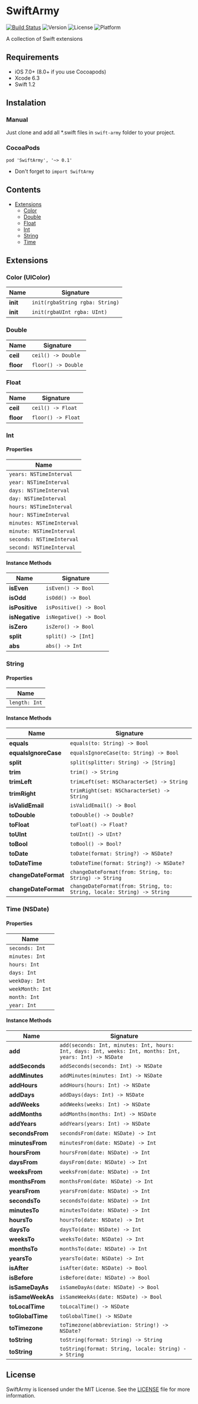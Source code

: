 # SwiftArmy
[![Build Status](https://travis-ci.org/apradanas/swift-army.svg?branch=master)](https://travis-ci.org/apradanas/swift-army)
![Version](https://img.shields.io/cocoapods/v/SwiftArmy.svg)
![License](https://img.shields.io/cocoapods/l/SwiftArmy.svg)
![Platform](https://img.shields.io/cocoapods/p/SwiftArmy.svg)

A collection of Swift extensions 

## Requirements

- iOS 7.0+ (8.0+ if you use Cocoapods)
- Xcode 6.3
- Swift 1.2

## Instalation

### Manual

Just clone and add all *.swift files in ```swift-army``` folder to your project.

### CocoaPods

	pod 'SwiftArmy', '~> 0.1'

- Don't forget to ```import SwiftArmy```

## Contents

- [Extensions](#extensions)
	- [Color](#color-uicolor)
	- [Double](#double)
	- [Float](#float)
	- [Int](#int)
	- [String](#string)
	- [Time](#time-nsdate)

## Extensions

### Color (UIColor)

Name | Signature
---- | ---------
**init** | `init(rgbaString rgba: String)`
**init** | `init(rgbaUInt rgba: UInt)`

### Double

Name | Signature
---- | ---------
**ceil** | `ceil() -> Double`
**floor** | `floor() -> Double`

### Float

Name | Signature
---- | ---------
**ceil** | `ceil() -> Float`
**floor** | `floor() -> Float`

### Int

#### Properties

Name |
---- |
`years: NSTimeInterval` |
`year: NSTimeInterval` |
`days: NSTimeInterval` |
`day: NSTimeInterval` |
`hours: NSTimeInterval` |
`hour: NSTimeInterval` |
`minutes: NSTimeInterval` |
`minute: NSTimeInterval` |
`seconds: NSTimeInterval` |
`second: NSTimeInterval` |

#### Instance Methods

Name | Signature
---- | ---------
**isEven** | `isEven() -> Bool`
**isOdd** | `isOdd() -> Bool`
**isPositive** | `isPositive() -> Bool`
**isNegative** | `isNegative() -> Bool`
**isZero** | `isZero() -> Bool`
**split** | `split() -> [Int]`
**abs** | `abs() -> Int`

### String

#### Properties

Name |
---- |
`length: Int` |

#### Instance Methods

Name | Signature
---- | ---------
**equals** | `equals(to: String) -> Bool`
**equalsIgnoreCase** | `equalsIgnoreCase(to: String) -> Bool`
**split** | `split(splitter: String) -> [String]`
**trim** | `trim() -> String`
**trimLeft** | `trimLeft(set: NSCharacterSet) -> String`
**trimRight** | `trimRight(set: NSCharacterSet) -> String`
**isValidEmail** | `isValidEmail() -> Bool`
**toDouble** | `toDouble() -> Double?`
**toFloat** | `toFloat() -> Float?`
**toUInt** | `toUInt() -> UInt?`
**toBool** | `toBool() -> Bool?`
**toDate** | `toDate(format: String?) -> NSDate?`
**toDateTime** | `toDateTime(format: String?) -> NSDate?`
**changeDateFormat** | `changeDateFormat(from: String, to: String) -> String`
**changeDateFormat** | `changeDateFormat(from: String, to: String, locale: String) -> String`

### Time (NSDate)

#### Properties

Name |
---- |
`seconds: Int` |
`minutes: Int` |
`hours: Int` |
`days: Int` |
`weekDay: Int` |
`weekMonth: Int` |
`month: Int` |
`year: Int` |

#### Instance Methods

Name | Signature
---- | ---------
**add** | `add(seconds: Int, minutes: Int, hours: Int, days: Int, weeks: Int, months: Int, years: Int) -> NSDate`
**addSeconds** | `addSeconds(seconds: Int) -> NSDate`
**addMinutes** | `addMinutes(minutes: Int) -> NSDate`
**addHours** | `addHours(hours: Int) -> NSDate`
**addDays** | `addDays(days: Int) -> NSDate`
**addWeeks** | `addWeeks(weeks: Int) -> NSDate`
**addMonths** | `addMonths(months: Int) -> NSDate`
**addYears** | `addYears(years: Int) -> NSDate`
**secondsFrom** | `secondsFrom(date: NSDate) -> Int`
**minutesFrom** | `minutesFrom(date: NSDate) -> Int`
**hoursFrom** | `hoursFrom(date: NSDate) -> Int`
**daysFrom** | `daysFrom(date: NSDate) -> Int`
**weeksFrom** | `weeksFrom(date: NSDate) -> Int`
**monthsFrom** | `monthsFrom(date: NSDate) -> Int`
**yearsFrom** | `yearsFrom(date: NSDate) -> Int`
**secondsTo** | `secondsTo(date: NSDate) -> Int`
**minutesTo** | `minutesTo(date: NSDate) -> Int`
**hoursTo** | `hoursTo(date: NSDate) -> Int`
**daysTo** | `daysTo(date: NSDate) -> Int`
**weeksTo** | `weeksTo(date: NSDate) -> Int`
**monthsTo** | `monthsTo(date: NSDate) -> Int`
**yearsTo** | `yearsTo(date: NSDate) -> Int`
**isAfter** | `isAfter(date: NSDate) -> Bool`
**isBefore** | `isBefore(date: NSDate) -> Bool`
**isSameDayAs** | `isSameDayAs(date: NSDate) -> Bool`
**isSameWeekAs** | `isSameWeekAs(date: NSDate) -> Bool`
**toLocalTime** | `toLocalTime() -> NSDate`
**toGlobalTime** | `toGlobalTime() -> NSDate`
**toTimezone** | `toTimezone(abbreviation: String!) -> NSDate?`
**toString** | `toString(format: String) -> String`
**toString** | `toString(format: String, locale: String) -> String`

## License

SwiftArmy is licensed under the MIT License. See the [LICENSE](https://github.com/apradanas/swift-army/blob/master/LICENSE) file for more information.